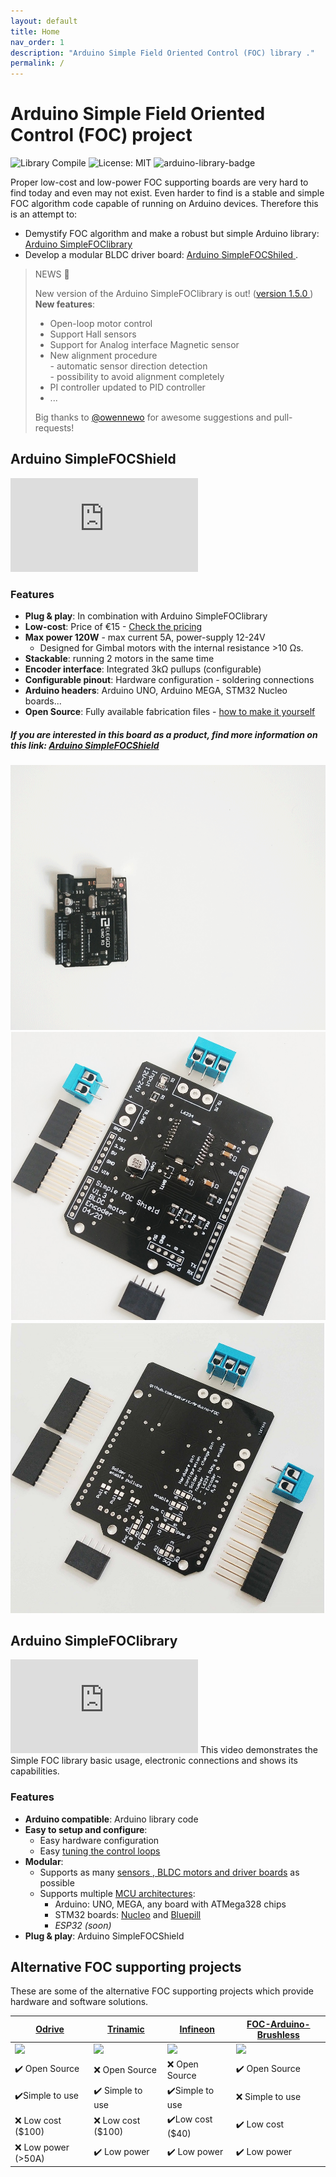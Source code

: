 ```yaml
---
layout: default
title: Home
nav_order: 1
description: "Arduino Simple Field Oriented Control (FOC) library ."
permalink: /
---
```

# Arduino Simple Field Oriented Control (FOC) project

![Library Compile](https://github.com/simplefoc/Arduino-FOC/workflows/Library%20Compile/badge.svg)
![License: MIT](https://img.shields.io/badge/License-MIT-yellow.svg)
![arduino-library-badge](https://www.ardu-badge.com/badge/Simple%20FOC.svg?)


Proper low-cost and low-power FOC supporting boards are very hard to find today and even may not exist. Even harder to find is a stable and simple FOC algorithm code capable of running on Arduino devices. 
Therefore this is an attempt to: 
- Demystify FOC algorithm and make a robust but simple Arduino library: [Arduino <span class="simple">Simple<span class="foc">FOC</span>library</span> ](#arduino-simplefoclibrary)
- Develop a modular BLDC driver board: [Arduino <span class="simple">Simple<span class="foc">FOC</span>Shiled</span> ](arduino_simplefoc_shield_showcase).

<blockquote class="info"> <p class="heading">NEWS 📢</p> New version of the Arduino <span class="simple">Simple<span class="foc">FOC</span>library</span> is out! (<a href="https://github.com/simplefoc/Arduino-FOC/releases">version 1.5.0 <i class="fa fa-tag"></i></a>)
<br>
<b>New features</b>:
<ul>
  <li> Open-loop motor control</li>
  <li> Support Hall sensors</li>
  <li> Support for Analog interface Magnetic sensor</li>
  <li> New alignment procedure <br>- automatic sensor direction detection<br> - possibility to avoid alignment completely</li>
  <li> PI controller updated to PID controller</li>
  <li>...</li>
</ul>
Big thanks to <a href="https://github.com/owennewo">@owennewo</a> for awesome suggestions and pull-requests!
</blockquote>

## Arduino <span class="simple">Simple<span class="foc">FOC</span>Shield</span>
<iframe class="youtube"  src="https://www.youtube.com/embed/G5pbo0C6ujE" frameborder="0" allow="accelerometer; autoplay; encrypted-media; gyroscope; picture-in-picture" allowfullscreen></iframe>

### Features
- **Plug & play**: In combination with Arduino <span class="simple">Simple<span class="foc">FOC</span>library</span> 
- **Low-cost**: Price of €15 - [Check the pricing](https://www.simplefoc.com/simplefoc_shield_product) 
- **Max power 120W** - max current 5A, power-supply 12-24V
   - Designed for Gimbal motors with the internal resistance >10 Ωs. 
- **Stackable**: running 2 motors in the same time
- **Encoder interface**: Integrated 3kΩ pullups (configurable)
- **Configurable pinout**: Hardware configuration - soldering connections
- **Arduino headers**: Arduino UNO, Arduino MEGA, STM32 Nucleo boards...
- **Open Source**: Fully available fabrication files - [how to make it yourself](arduino_simplefoc_shield_fabrication)

##### If you are interested in this board as a product, find more information on this link: [Arduino <span class="simple">Simple<span class="foc">FOC</span>Shield</span>](https://simplefoc.com/simplefoc_shield_product)

<p><img src="extras/Images/simple_foc_shield_v13_small.gif" class="img200" ><img src="extras/Images/shield_to_v13.jpg" class="img200 img_half" ><img src="extras/Images/shield_bo_v13.jpg" class="img200 img_half" ></p>

## Arduino <span class="simple">Simple<span class="foc">FOC</span>library</span>
<iframe class="youtube"  src="https://www.youtube.com/embed/Y5kLeqTc6Zk" frameborder="0" allow="accelerometer; autoplay; encrypted-media; gyroscope; picture-in-picture" allowfullscreen></iframe>
This video demonstrates the Simple FOC library basic usage, electronic connections and shows its capabilities.

### Features
- **Arduino compatible**: Arduino library code
- **Easy to setup and configure**: 
  - Easy hardware configuration
  - Easy [tuning the control loops](motion_control)
- **Modular**:
  - Supports as many [sensors ,  BLDC motors  and  driver boards](supported_hardware) as possible
  - Supports multiple [MCU architectures](microcontrollers):
     - Arduino: UNO, MEGA, any board with ATMega328 chips
     - STM32 boards: [Nucleo](https://www.st.com/en/evaluation-tools/stm32-nucleo-boards.html) and [Bluepill](https://stm32-base.org/boards/STM32F103C8T6-Blue-Pill.html)
     - *ESP32 (soon)*
- **Plug & play**: Arduino <span class="simple">Simple<span class="foc">FOC</span>Shield</span> 


## Alternative FOC supporting projects
These are some of the alternative FOC supporting projects which provide hardware and software solutions. 

<a href="https://odriverobotics.com/" >Odrive</a> | <a href="https://www.youtube.com/watch?v=g2BHEdvW9bU">Trinamic</a> | <a href="https://www.infineon.com/cms/en/product/evaluation-boards/bldc_shield_tle9879/" >Infineon</a> | <a href="https://github.com/gouldpa/FOC-Arduino-Brushless">FOC-Arduino-Brushless</a>
------------ | ------------- | ------------ | -------------
<img src="https://static1.squarespace.com/static/58aff26de4fcb53b5efd2f02/t/5c2c766921c67c143049cbd3/1546417803031/?format=1200w" style="width:100%;max-width:250px"  > | <img src="https://i3.ytimg.com/vi/g2BHEdvW9bU/maxresdefault.jpg" style="width:100%;max-width:250px"  > | <img src="https://www.infineon.com/export/sites/default/_images/product/evaluation-boards/BLDC_Motor_Shild_with_TLE9879QXA40.jpg_1711722916.jpg" style="width:100%;max-width:250px"  >| <img src="https://hackster.imgix.net/uploads/attachments/998086/dev_kit_89eygMekks.jpg?auto=compress%2Cformat&w=1280&h=960&fit=max" style="width:100%;max-width:250px"  >
✔️ Open Source | ❌ Open Source | ❌ Open Source | ✔️ Open Source
✔️Simple to use | ✔️ Simple to use | ✔️Simple to use | ❌ Simple to use
❌ Low cost ($100) | ❌ Low cost ($100) | ✔️Low cost ($40) | ✔️ Low cost
❌ Low power (>50A) | ✔️ Low power  | ✔️  Low power | ✔️ Low power